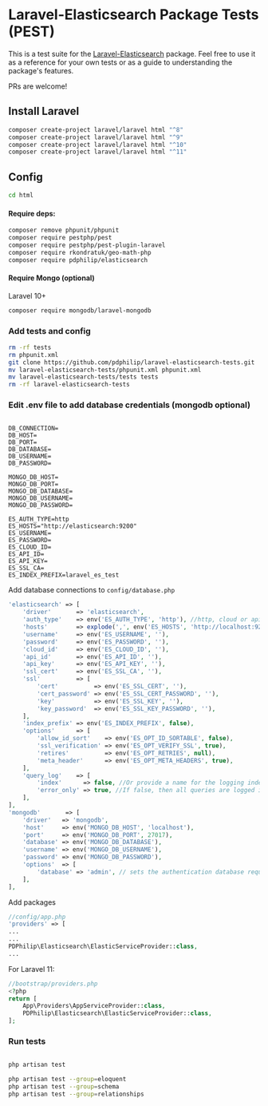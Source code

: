 # Laravel-Elasticsearch Package Tests (PEST)

This is a test suite for the [Laravel-Elasticsearch](https://github.com/pdphilip/laravel-elasticsearch) package. Feel free to use it as a reference for your own tests or as a guide to understanding the package's features.

PRs are welcome!

## Install Laravel

```bash
composer create-project laravel/laravel html "^8"
composer create-project laravel/laravel html "^9"
composer create-project laravel/laravel html "^10"
composer create-project laravel/laravel html "^11"

```

## Config


```bash
cd html
```
#### Require deps:
```bash
composer remove phpunit/phpunit
composer require pestphp/pest
composer require pestphp/pest-plugin-laravel
composer require rkondratuk/geo-math-php 
composer require pdphilip/elasticsearch
```

#### Require Mongo (optional)
Laravel 10+
```bash
composer require mongodb/laravel-mongodb
```

### Add tests and config
```bash
rm -rf tests
rm phpunit.xml
git clone https://github.com/pdphilip/laravel-elasticsearch-tests.git
mv laravel-elasticsearch-tests/phpunit.xml phpunit.xml
mv laravel-elasticsearch-tests/tests tests
rm -rf laravel-elasticsearch-tests
```

### Edit .env file to add database credentials (mongodb optional)

```dotenv

DB_CONNECTION=
DB_HOST=
DB_PORT=
DB_DATABASE=
DB_USERNAME=
DB_PASSWORD=

MONGO_DB_HOST=
MONGO_DB_PORT=
MONGO_DB_DATABASE=
MONGO_DB_USERNAME=
MONGO_DB_PASSWORD=

ES_AUTH_TYPE=http
ES_HOSTS="http://elasticsearch:9200"
ES_USERNAME=
ES_PASSWORD=
ES_CLOUD_ID=
ES_API_ID=
ES_API_KEY=
ES_SSL_CA=
ES_INDEX_PREFIX=laravel_es_test

```

Add database connections to `config/database.php`

```php
'elasticsearch' => [
    'driver'       => 'elasticsearch',
    'auth_type'    => env('ES_AUTH_TYPE', 'http'), //http, cloud or api
    'hosts'        => explode(',', env('ES_HOSTS', 'http://localhost:9200')),
    'username'     => env('ES_USERNAME', ''),
    'password'     => env('ES_PASSWORD', ''),
    'cloud_id'     => env('ES_CLOUD_ID', ''),
    'api_id'       => env('ES_API_ID', ''),
    'api_key'      => env('ES_API_KEY', ''),
    'ssl_cert'     => env('ES_SSL_CA', ''),
    'ssl'          => [
        'cert'          => env('ES_SSL_CERT', ''),
        'cert_password' => env('ES_SSL_CERT_PASSWORD', ''),
        'key'           => env('ES_SSL_KEY', ''),
        'key_password'  => env('ES_SSL_KEY_PASSWORD', ''),
    ],
    'index_prefix' => env('ES_INDEX_PREFIX', false),
    'options'      => [
        'allow_id_sort'    => env('ES_OPT_ID_SORTABLE', false),
        'ssl_verification' => env('ES_OPT_VERIFY_SSL', true),
        'retires'          => env('ES_OPT_RETRIES', null),
        'meta_header'      => env('ES_OPT_META_HEADERS', true),
    ],
    'query_log'    => [
        'index'      => false, //Or provide a name for the logging index ex: 'laravel_query_logs'
        'error_only' => true, //If false, then all queries are logged if the query_log index is set
    ],
],
'mongodb'       => [
    'driver'   => 'mongodb',
    'host'     => env('MONGO_DB_HOST', 'localhost'),
    'port'     => env('MONGO_DB_PORT', 27017),
    'database' => env('MONGO_DB_DATABASE'),
    'username' => env('MONGO_DB_USERNAME'),
    'password' => env('MONGO_DB_PASSWORD'),
    'options'  => [
        'database' => 'admin', // sets the authentication database required by mongo 3
    ],
],
```

Add packages

```php
//config/app.php
'providers' => [
...
...
PDPhilip\Elasticsearch\ElasticServiceProvider::class,
...
```

For Laravel 11:
```php
//bootstrap/providers.php
<?php
return [
    App\Providers\AppServiceProvider::class,
    PDPhilip\Elasticsearch\ElasticServiceProvider::class,
];

```


### Run tests

```bash

php artisan test

php artisan test --group=eloquent
php artisan test --group=schema
php artisan test --group=relationships


```
